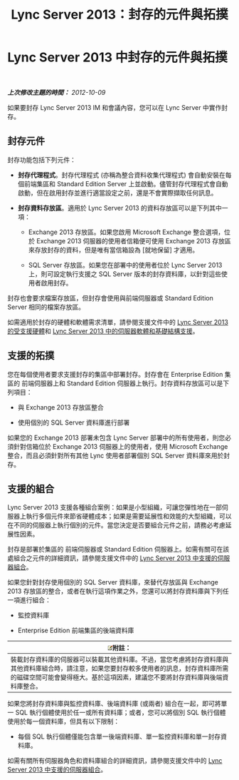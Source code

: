 ﻿---
title: Lync Server 2013：封存的元件與拓撲
TOCTitle: 封存的元件與拓撲
ms:assetid: 5893063d-a44a-4034-aba9-cbe883ecf710
ms:mtpsurl: https://technet.microsoft.com/zh-tw/library/JJ204916(v=OCS.15)
ms:contentKeyID: 49290984
ms.date: 08/10/2015
mtps_version: v=OCS.15
ms.translationtype: HT
---

# Lync Server 2013 中封存的元件與拓撲

 

_**上次修改主題的時間：** 2012-10-09_

如果要封存 Lync Server 2013 IM 和會議內容，您可以在 Lync Server 中實作封存。

## 封存元件

封存功能包括下列元件：

  - **封存代理程式**。封存代理程式 (亦稱為整合資料收集代理程式) 會自動安裝在每個前端集區和 Standard Edition Server 上並啟動。儘管封存代理程式會自動啟動，但在啟用封存並進行適當設定之前，還是不會實際擷取任何訊息。

  - **封存資料存放區**。適用於 Lync Server 2013 的資料存放區可以是下列其中一項：
    
      - Exchange 2013 存放區。如果您啟用 Microsoft Exchange 整合選項，位於 Exchange 2013 伺服器的使用者信箱便可使用 Exchange 2013 存放區來存放封存的資料，但是唯有當信箱設為 \[就地保留\] 才適用。
    
      - SQL Server 存放區。如果您在部署中的使用者位於 Lync Server 2013 上，則可設定執行支援之 SQL Server 版本的封存資料庫，以針對這些使用者啟用封存。

封存也會要求檔案存放區，但封存會使用與前端伺服器或 Standard Edition Server 相同的檔案存放區。

如需適用於封存的硬體和軟體需求清單，請參閱支援文件中的 [Lync Server 2013 的受支援硬體](lync-server-2013-supported-hardware.md)和 [Lync Server 2013 中的伺服器軟體和基礎結構支援](lync-server-2013-server-software-and-infrastructure-support.md)。

## 支援的拓撲

您在每個使用者要求支援封存的集區中部署封存。封存會在 Enterprise Edition 集區的 前端伺服器上和 Standard Edition 伺服器上執行。封存資料存放區可以是下列項目：

  - 與 Exchange 2013 存放區整合

  - 使用個別的 SQL Server 資料庫進行部署

如果您的 Exchange 2013 部署未包含 Lync Server 部署中的所有使用者，則您必須針對信箱位於 Exchange 2013 伺服器上的使用者，使用 Microsoft Exchange 整合，而且必須針對所有其他 Lync 使用者部署個別 SQL Server 資料庫來用於封存。

## 支援的組合

Lync Server 2013 支援各種組合案例：如果是小型組織，可讓您彈性地在一部伺服器上執行多個元件來節省硬體成本；如果是需要延展性和效能的大型組織，可以在不同的伺服器上執行個別的元件。當您決定是否要組合元件之前，請務必考慮延展性因素。

封存是部署於集區的 前端伺服器或 Standard Edition 伺服器上。如需有關可在該處組合之元件的詳細資訊，請參閱支援文件中的 [Lync Server 2013 中支援的伺服器組合](lync-server-2013-supported-server-collocation.md)。

如果您針對封存使用個別的 SQL Server 資料庫，來替代存放區與 Exchange 2013 存放區的整合，或者在執行這項作業之外，您還可以將封存資料庫與下列任一項進行組合：

  - 監控資料庫

  - Enterprise Edition 前端集區的後端資料庫

<table>
<thead>
<tr class="header">
<th><img src="images/Gg398811.note(OCS.15).gif" title="note" alt="note" />附註：</th>
</tr>
</thead>
<tbody>
<tr class="odd">
<td>裝載封存資料庫的伺服器可以裝載其他資料庫。不過，當您考慮將封存資料庫與其他資料庫組合時，請注意，如果您要封存較多使用者的訊息，封存資料庫所需的磁碟空間可能會變得極大。基於這項因素，建議您不要將封存資料庫與後端資料庫整合。</td>
</tr>
</tbody>
</table>


如果您將封存資料庫與監控資料庫、後端資料庫 (或兩者) 組合在一起，即可將單一 SQL 執行個體使用於任一或所有資料庫；或者，您可以將個別 SQL 執行個體使用於每一個資料庫，但具有以下限制：

  - 每個 SQL 執行個體僅能包含單一後端資料庫、單一監控資料庫和單一封存資料庫。

如需有關所有伺服器角色和資料庫組合的詳細資訊，請參閱支援文件中的 [Lync Server 2013 中支援的伺服器組合](lync-server-2013-supported-server-collocation.md)。

